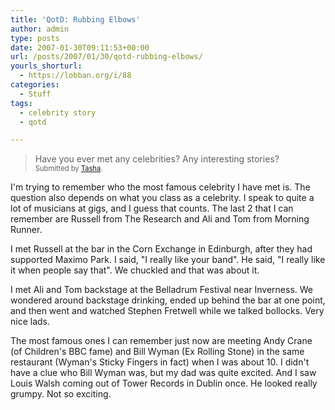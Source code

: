 ```yaml
---
title: 'QotD: Rubbing Elbows'
author: admin
type: posts
date: 2007-01-30T09:11:53+00:00
url: /posts/2007/01/30/qotd-rubbing-elbows/
yourls_shorturl:
  - https://lobban.org/i/88
categories:
  - Stuff
tags:
  - celebrity story
  - qotd

---
```

> Have you ever met any celebrities? Any interesting stories?  
> <span style="font-size: 0.8em">Submitted by <a class="enclosure-inline-user" href="http://tashab.vox.com/">Tasha</a>.</span>

I'm trying to remember who the most famous celebrity I have met is. The question also depends on what you class as a celebrity. I speak to quite a lot of musicians at gigs, and I guess that counts. The last 2 that I can remember are Russell from The Research and Ali and Tom from Morning Runner. 

I met Russell at the bar in the Corn Exchange in Edinburgh, after they had supported Maximo Park. I said, "I really like your band". He said, "I really like it when people say that". We chuckled and that was about it.

I met Ali and Tom backstage at the Belladrum Festival near Inverness. We wondered around backstage drinking, ended up behind the bar at one point, and then went and watched Stephen Fretwell while we talked bollocks. Very nice lads.

The most famous ones I can remember just now are meeting Andy Crane (of Children's BBC fame) and Bill Wyman (Ex Rolling Stone) in the same restaurant (Wyman's Sticky Fingers in fact) when I was about 10. I didn't have a clue who Bill Wyman was, but my dad was quite excited. And I saw Louis Walsh coming out of Tower Records in Dublin once. He looked really grumpy. Not so exciting.